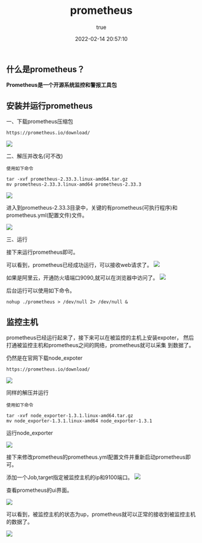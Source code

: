 ﻿--- 
title: prometheus
date: 2022-02-14 20:57:10
permalink: /pages/8309a5b876fc9026
categories: 
  - 云原生
tags: 
  - null
author: 
  name: shirongsheng
  link: https://github.com/shirongsheng
---

## 什么是prometheus？

**Prometheus是一个开源系统监控和警报工具包**

## 安装并运行prometheus

一、下载prometheus压缩包

```
https://prometheus.io/download/
```

<img src="/old-times/png/prometheus/prome_1.png">


二、解压并改名(可不改)

```
使用如下命令

tar -xvf prometheus-2.33.3.linux-amd64.tar.gz
mv prometheus-2.33.3.linux-amd64 prometheus-2.33.3
```

<img src="/old-times/png/prometheus/prome_2.png">

进入到prometheus-2.33.3目录中，关键的有prometheus(可执行程序)和prometheus.yml(配置文件)文件。


<img src="/old-times/png/prometheus/prome_3.png">

三、运行

接下来运行prometheus即可。

可以看到，prometheus已经成功运行，可以接收web请求了。
<img src="/old-times/png/prometheus/prome_4.png">

如果是阿里云，开通防火墙端口9090,就可以在浏览器中访问了。
<img src="/old-times/png/prometheus/prome_5.png">

后台运行可以使用如下命令。
```
nohup ./prometheus > /dev/null 2> /dev/null &
```

## 监控主机

prometheus已经运行起来了，接下来可以在被监控的主机上安装expoter，
然后打通被监控主机和prometheus之间的网络，prometheus就可以采集
到数据了。

仍然是在官网下载node_expoter
```
https://prometheus.io/download/
```
<img src="/old-times/png/prometheus/prome_6.png">

同样的解压并运行

```
使用如下命令

tar -xvf node_exporter-1.3.1.linux-amd64.tar.gz
mv node_exporter-1.3.1.linux-amd64 node_exporter-1.3.1
```
运行node_exporter     

<img src="/old-times/png/prometheus/prome_7.png">

接下来修改prometheus的prometheus.yml配置文件并重新启动prometheus即可。

添加一个Job,target指定被监控主机的ip和9100端口。
<img src="/old-times/png/prometheus/prome_8.png">


查看prometheus的ui界面。

<img src="/old-times/png/prometheus/prome_9.png">

可以看到，被监控主机的状态为up，prometheus就可以正常的接收到被监控主机的数据了。

<img src="/old-times/png/prometheus/prome_10.png">
